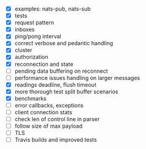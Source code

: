 
- [X] examples: nats-pub, nats-sub
- [X] tests
- [X] request pattern
- [X] inboxes
- [X] ping/pong interval
- [X] correct verbose and pedantic handling
- [X] cluster
- [X] authorization
- [X] reconnection and state
- [ ] pending data buffering on reconnect
- [ ] performance issues handling on larger messages
- [X] readings deadline, flush timeout
- [X] more thorough test split buffer scenarios
- [X] benchmarks
- [ ] error callbacks, exceptions
- [ ] client connection stats
- [ ] check len of control line in parser
- [ ] follow size of max payload
- [ ] TLS
- [ ] Travis builds and improved tests
